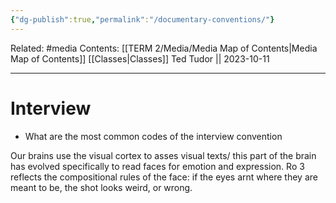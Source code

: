 ```yaml
---
{"dg-publish":true,"permalink":"/documentary-conventions/"}
---
```


Related: #media
Contents: [[TERM 2/Media/Media Map of Contents\|Media Map of Contents]]
[[Classes\|Classes]]
Ted Tudor || 2023-10-11
***
# Interview 
- What are the most common codes of the interview convention 

Our brains use the visual cortex to asses visual texts/ this part of the brain has evolved specifically to read faces for emotion and expression. Ro 3 reflects the compositional rules of the face: if the eyes arnt where they are meant to be, the shot looks weird, or wrong. 
